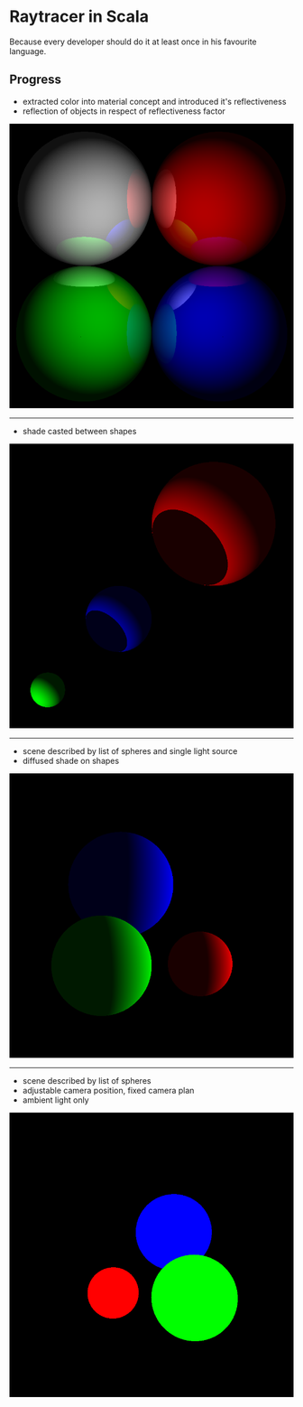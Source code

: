 # Raytracer in Scala

Because every developer should do it at least once in his favourite language.

## Progress

* extracted color into material concept and introduced it's reflectiveness
* reflection of objects in respect of reflectiveness factor

![4](progress/4/4.png)

* * *

* shade casted between shapes

![3](progress/3/3.png)

* * *

* scene described by list of spheres and single light source
* diffused shade on shapes

![2](/progress/2/2.png)

* * *

* scene described by list of spheres
* adjustable camera position, fixed camera plan
* ambient light only

![1](/progress/1/1.png)
